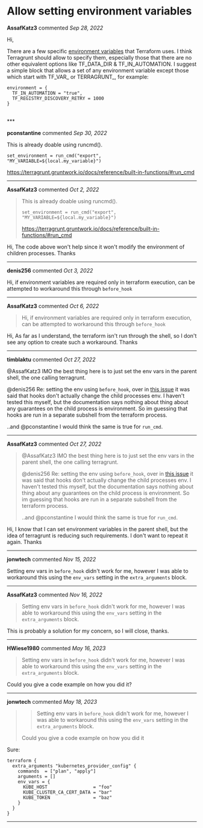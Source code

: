 # Allow setting environment variables

**AssafKatz3** commented *Sep 28, 2022*

Hi,

There are a few specific [environment variables](https://www.terraform.io/cli/config/environment-variables) that Terraform uses. I think Terragrunt should allow to specify them, especially those that there are no other equivalent options like TF_DATA_DIR & TF_IN_AUTOMATION.
I suggest a simple block that allows a set of any environment variable except those which start with TF_VAR_ or TERRAGRUNT_, for example:
```
environment = {
  TF_IN_AUTOMATION = "true",
  TF_REGISTRY_DISCOVERY_RETRY = 1000
}

```
<br />
***


**pconstantine** commented *Sep 30, 2022*

This is already doable using runcmd().

```
set_environment = run_cmd("export", "MY_VARIABLE=${local.my_variable}")
```

https://terragrunt.gruntwork.io/docs/reference/built-in-functions/#run_cmd
***

**AssafKatz3** commented *Oct 2, 2022*

> This is already doable using runcmd().
> 
> ```
> set_environment = run_cmd("export", "MY_VARIABLE=${local.my_variable}")
> ```
> 
> https://terragrunt.gruntwork.io/docs/reference/built-in-functions/#run_cmd

Hi,
The code above won't help since it won't modify the environment of children processes.
Thanks
***

**denis256** commented *Oct 3, 2022*

Hi,
if environment variables are required only in terraform execution, can be attempted to workaround this through `before_hook`
***

**AssafKatz3** commented *Oct 6, 2022*

> Hi, if environment variables are required only in terraform execution, can be attempted to workaround this through `before_hook`

Hi,
As far as I understand, the terraform isn't run through the shell, so I don't see any option to create such a workaround.
Thanks
***

**timblaktu** commented *Oct 27, 2022*

@AssafKatz3 IMO the best thing here is to just set the env vars in the parent shell, the one calling terragrunt.

@denis256 Re: setting the env using `before_hook`, over in [this issue](https://github.com/gruntwork-io/terragrunt/issues/1581) it was said that hooks don't actually change the child processes env.  I haven't tested this myself, but the documentation says nothing about thing about any guarantees on the child process is environment. So im guessing that hooks are run in a separate subshell from the terraform process.

..and @pconstantine I would think the same is true for `run_cmd`.
***

**AssafKatz3** commented *Oct 27, 2022*

> @AssafKatz3 IMO the best thing here is to just set the env vars in the parent shell, the one calling terragrunt.
> 
> @denis256 Re: setting the env using `before_hook`, over in [this issue](https://github.com/gruntwork-io/terragrunt/issues/1581) it was said that hooks don't actually change the child processes env. I haven't tested this myself, but the documentation says nothing about thing about any guarantees on the child process is environment. So im guessing that hooks are run in a separate subshell from the terraform process.
> 
> ..and @pconstantine I would think the same is true for `run_cmd`.


Hi,
I know that I can set environment variables in the parent shell, but the idea of terragrunt is reducing such requirements. I don't want to repeat it again.
Thanks
***

**jonwtech** commented *Nov 15, 2022*

Setting env vars in `before_hook` didn't work for me, however I was able to workaround this using the `env_vars` setting in the `extra_arguments` block.
***

**AssafKatz3** commented *Nov 16, 2022*

> Setting env vars in `before_hook` didn't work for me, however I was able to workaround this using the `env_vars` setting in the `extra_arguments` block.

This is probably a solution for my concern, so I will close, thanks.
***

**HWiese1980** commented *May 16, 2023*

> Setting env vars in `before_hook` didn't work for me, however I was able to workaround this using the `env_vars` setting in the `extra_arguments` block.

Could you give a code example on how you did it? 
***

**jonwtech** commented *May 18, 2023*

> > Setting env vars in `before_hook` didn't work for me, however I was able to workaround this using the `env_vars` setting in the `extra_arguments` block.
> 
> Could you give a code example on how you did it

Sure:
```
terraform {
  extra_arguments "kubernetes_provider_config" {
    commands  = ["plan", "apply"]
    arguments = []
    env_vars = {
      KUBE_HOST                 = "foo"
      KUBE_CLUSTER_CA_CERT_DATA = "bar"
      KUBE_TOKEN                = "baz"
    }
  }
}
```
***

